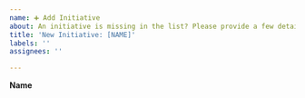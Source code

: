 ```yaml
---
name: ➕ Add Initiative
about: An initiative is missing in the list? Please provide a few details to add it.
title: 'New Initiative: [NAME]'
labels: ''
assignees: ''

---
```


**Name**
